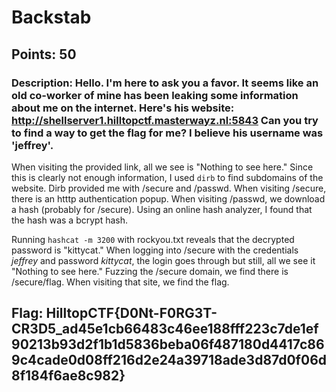 # **Backstab**
## Points: 50
### **Description:** Hello. I'm here to ask you a favor. It seems like an old co-worker of mine has been leaking some information about me on the internet. Here's his website: http://shellserver1.hilltopctf.masterwayz.nl:5843 Can you try to find a way to get the flag for me? I believe his username was 'jeffrey'.

When visiting the provided link, all we see is "Nothing to see here." Since this is clearly not enough information, 
I used `dirb` to find subdomains of the website. Dirb provided me with /secure and /passwd. When visiting /secure, there is an htttp authentication popup. 
When visiting /passwd, we download a hash (probably for /secure). Using an online hash analyzer, I found that the hash was a bcrypt hash. 

Running `hashcat -m 3200` with rockyou.txt reveals that the decrypted password is "kittycat." When logging into /secure with the credentials _jeffrey_
and password _kittycat_, the login goes through but still, all we see it "Nothing to see here." Fuzzing the /secure domain, we find there is /secure/flag.
When visiting that site, we find the flag.



## **Flag:** HilltopCTF{D0Nt-F0RG3T-CR3D5_ad45e1cb66483c46ee188fff223c7de1ef90213b93d2f1b1d5836beba06f487180d4417c869c4cade0d08ff216d2e24a39718ade3d87d0f06d8f184f6ae8c982}
